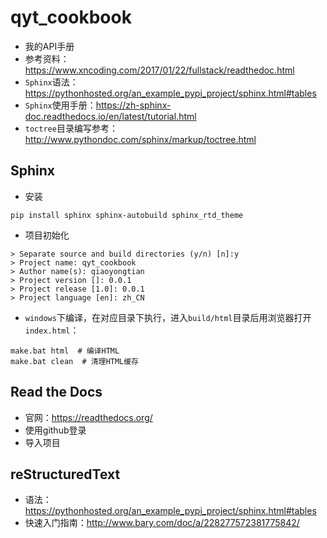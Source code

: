 # qyt_cookbook

- 我的API手册
- 参考资料：<https://www.xncoding.com/2017/01/22/fullstack/readthedoc.html>
- `Sphinx`语法：<https://pythonhosted.org/an_example_pypi_project/sphinx.html#tables>
- `Sphinx`使用手册：<https://zh-sphinx-doc.readthedocs.io/en/latest/tutorial.html>
- `toctree`目录编写参考：<http://www.pythondoc.com/sphinx/markup/toctree.html>

## Sphinx

- 安装

~~~shell
pip install sphinx sphinx-autobuild sphinx_rtd_theme
~~~

- 项目初始化

~~~shell
> Separate source and build directories (y/n) [n]:y
> Project name: qyt_cookbook
> Author name(s): qiaoyongtian
> Project version []: 0.0.1
> Project release [1.0]: 0.0.1
> Project language [en]: zh_CN
~~~

- `windows`下编译，在对应目录下执行，进入`build/html`目录后用浏览器打开`index.html`：

~~~shell
make.bat html  # 编译HTML
make.bat clean  # 清理HTML缓存
~~~

## Read the Docs

- 官网：<https://readthedocs.org/>
- 使用github登录
- 导入项目

## reStructuredText

- 语法：<https://pythonhosted.org/an_example_pypi_project/sphinx.html#tables>
- 快速入门指南：<http://www.bary.com/doc/a/228277572381775842/>
